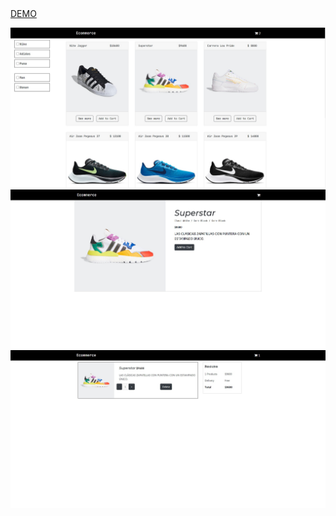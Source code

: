 <a href="https://e-commerce-redux.web.app/">
  DEMO
</a>

![alt-text](https://github.com/LeoZorzoli/React-Redux-Ecommerce/blob/master/ecommerce1.jpg)
![alt-text](https://github.com/LeoZorzoli/React-Redux-Ecommerce/blob/master/ecommerce2.jpg)
![alt-text](https://github.com/LeoZorzoli/React-Redux-Ecommerce/blob/master/ecommerce3.jpg)

